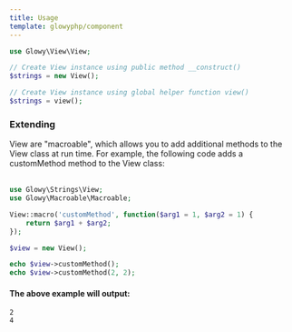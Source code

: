 ```yaml
---
title: Usage
template: glowyphp/component
---
```


```php
use Glowy\View\View;

// Create View instance using public method __construct()
$strings = new View();

// Create View instance using global helper function view()
$strings = view();
```

### Extending

View are "macroable", which allows you to add additional methods to the View class at run time. For example, the following code adds a customMethod method to the View class:
<br><br>
```php
use Glowy\Strings\View;
use Glowy\Macroable\Macroable;

View::macro('customMethod', function($arg1 = 1, $arg2 = 1) {
    return $arg1 + $arg2;
});

$view = new View();

echo $view->customMethod();
echo $view->customMethod(2, 2);
```

#### The above example will output:

```text
2
4
```
